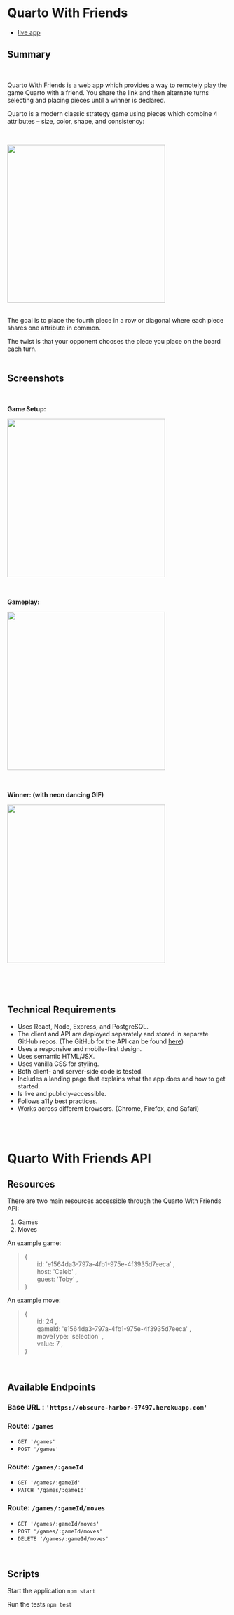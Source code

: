 # Quarto With Friends
* [live app](https://quarto-with-friends.vercel.app/)

## Summary

<br>

Quarto With Friends is a web app which provides a way to remotely play the game Quarto with a friend. You share the link and then alternate turns selecting and placing pieces until a winner is declared. 

Quarto is a modern classic strategy game using pieces which combine 4 attributes – size, color, shape, and consistency:

<br>

<a href="Comparing Attributes"><img src="public/images/attribute-comparison.png" width="360" ></a><br><br>

The goal is to place the fourth piece in a row or diagonal where each piece shares one attribute in common.

The twist is that your opponent chooses the piece you place on the board each turn.
<br><br>
## Screenshots

<br>

**Game Setup:**

<a href="Game Setup"><img src="public/images/screenshots/game-setup-screenshot.png" width="360" ></a><br><br><br>

**Gameplay:**

<a href="Game Play"><img src="public/images/screenshots/gameplay-screenshot.png" width="360" ></a><br><br><br>

**Winner: (with neon dancing GIF)** 

<a href="Game Play"><img src="public/images/screenshots/winning-screenshot.png" width="360" ></a><br><br><br>

<br>

## Technical Requirements

* Uses React, Node, Express, and PostgreSQL.
* The client and API are deployed separately and stored in separate GitHub repos. (The GitHub for the API can be found [here](https://github.com/caleb-king/quarto-with-friends-server))
* Uses a responsive and mobile-first design.
* Uses semantic HTML/JSX.
* Uses vanilla CSS for styling.
* Both client- and server-side code is tested.
* Includes a landing page that explains what the app does and how to get started.
* Is live and publicly-accessible.
* Follows a11y best practices.
* Works across different browsers. (Chrome, Firefox, and Safari)

<br><br>

# Quarto With Friends API

## Resources

There are two main resources accessible through the Quarto With Friends API:

1) Games
2) Moves

An example game:
> {<br>
  id: 'e1564da3-797a-4fb1-975e-4f3935d7eeca' ,<br>
  host: 'Caleb' ,<br>
  guest: 'Toby' ,<br>
}

An example move:
> {<br>
  id: 24 ,<br>
  gameId: 'e1564da3-797a-4fb1-975e-4f3935d7eeca' ,<br>
  moveType: 'selection' ,<br>
  value: 7 ,<br>
}

<br>

## Available Endpoints

### Base URL : `'https://obscure-harbor-97497.herokuapp.com'`

### Route: `/games`

* `GET '/games'`
* `POST '/games'`

### Route: `/games/:gameId`

* `GET '/games/:gameId'`
* `PATCH '/games/:gameId'`

### Route: `/games/:gameId/moves`

* `GET '/games/:gameId/moves'`
* `POST '/games/:gameId/moves'`
* `DELETE '/games/:gameId/moves'`

<br>

## Scripts

Start the application `npm start`

Run the tests `npm test`
